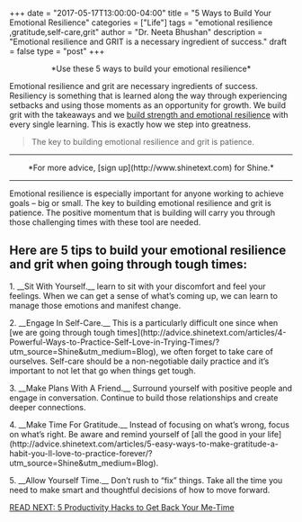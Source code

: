 +++
  date = "2017-05-17T13:00:00-04:00"
  title = "5 Ways to Build Your Emotional Resilience"
  categories = ["Life"]
  tags = "emotional resilience ,gratitude,self-care,grit"
  author = "Dr. Neeta Bhushan"
  description = "Emotional resilience and GRIT is a necessary ingredient of success."
  draft = false
  type = "post"
+++



<center> *Use these 5 ways to build your emotional resilience* </center>

<span class="dropcap">E</span>motional resilience and grit are necessary ingredients of success. Resiliency is something that is learned along the way through experiencing setbacks and using those moments as an opportunity for growth. We build grit with the takeaways and we [build strength and emotional resilience](http://advice.shinetext.com/articles/five-science-backed-strategies-to-build-resilience/?utm_source=Shine&utm_medium=Blog) with every single learning. This is exactly how we step into greatness. 

> The key to building emotional resilience and grit is patience.

---
<center> *For more advice, [sign up](http://www.shinetext.com) for Shine.* </center>


---

Emotional resilience is especially important for anyone working to achieve goals – big or small. The key to building emotional resilience and grit is patience. The positive momentum that is building will carry you through those challenging times with these tool are needed.

## Here are 5 tips to build your emotional resilience and grit when going through tough times: 
 
<p> 1. __Sit With Yourself.__ learn to sit with your discomfort and feel your feelings. When we can get a sense of what’s coming up, we can learn to manage those emotions and manifest change.</p>

<p>2. __Engage In Self-Care.__ This is a particularly difficult one since when [we are going through tough times](http://advice.shinetext.com/articles/4-Powerful-Ways-to-Practice-Self-Love-in-Trying-Times/?utm_source=Shine&utm_medium=Blog), we often forget to take care of ourselves. Self-care should be a non-negotiable daily practice and it’s important to not let that go when things get tough.</p>

<p>3. __Make Plans With A Friend.__ Surround yourself with positive people and engage in conversation. Continue to build those relationships and create deeper connections. </p>

<p>4. __Make Time For Gratitude.__ Instead of focusing on what’s wrong, focus on what’s right. Be aware and remind yourself of [all the good in your life](http://advice.shinetext.com/articles/5-easy-ways-to-make-gratitude-a-habit-you-ll-love-to-practice-forever/?utm_source=Shine&utm_medium=Blog). </p>

<p>5. __Allow Yourself Time.__  Don’t rush to “fix” things. Take all the time you need to make smart and thoughtful decisions of how to move forward. </p>

[READ NEXT: 5 Productivity Hacks to Get Back Your Me-Time](http://advice.shinetext.com/articles/productivity-hacks-to-get-your-me-time-back/?utm_source=Shine&utm_medium=Blog)

<div class="pubexchange_module" id="pubexchange_below_content" data-pubexchange-module-id="2323"></div>

<script>(function(w, d, s, id) {
  w.PUBX=w.PUBX || {pub: "shine_text", discover: false, lazy: true};
  var js, pjs = d.getElementsByTagName(s)[0];
  if (d.getElementById(id)) return;
  js = d.createElement(s); js.id = id; js.async = true;
  js.src = "//main.pubexchange.com/loader.min.js";
  pjs.parentNode.insertBefore(js, pjs);
}(window, document, "script", "pubexchange-jssdk"));</script>
